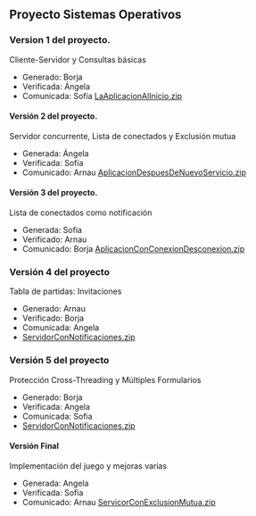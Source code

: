 ## Proyecto Sistemas Operativos

### Version 1 del proyecto.

Cliente-Servidor y Consultas básicas
- Generado: Borja
- Verificada: Ángela
- Comunicada: Sofía
[LaAplicacionAlInicio.zip](https://drive.google.com/file/d/1CGzKUEpYcVsDYQSZ07Y_-aM7VfKHawRY/view "LaAplicacionAlInicio.zip")

#### Versión 2 del proyecto.

Servidor concurrente, Lista de conectados y Exclusión mutua
- Generada: Ángela
- Verificada: Sofía
- Comunicado: Arnau
[AplicacionDespuesDeNuevoServicio.zip](https://drive.google.com/file/d/1zBY4X1_MF0tANI184tXbwZtOQBWMp9nT/view "AplicacionDespuesDeNuevoServicio.zip")

#### Versión 3 del proyecto.

Lista de conectados como notificación
- Generada: Sofia
- Verificado: Arnau
- Comunicado: Borja
[AplicacionConConexionDesconexion.zip](https://drive.google.com/file/d/1WoRVFhLe2isRBkYtpizhdGHsZeClWFFq/view "AplicacionConConexionDesconexion.zip")


### Versión 4 del proyecto

Tabla de partidas: Invitaciones
- Generado: Arnau
- Verificado: Borja
- Comunicada: Angela
- [ServidorConNotificaciones.zip](https://drive.google.com/file/d/1hER7qf_8HZW90jGcMw23bfOC2n0fej0M/view "ServidorConNotificaciones.zip")

### Versión 5 del proyecto

Protección Cross-Threading y Múltiples Formularios
 - Generado: Borja
- Verificada: Angela
- Comunicada: Sofia
- [ServidorConNotificaciones.zip](https://drive.google.com/file/d/1hER7qf_8HZW90jGcMw23bfOC2n0fej0M/view "ServidorConNotificaciones.zip")

#### Versión Final

Implementación del juego y mejoras varias
- Generada: Angela
- Verificada: Sofia
- Comunicado: Arnau
[ServicorConExclusionMutua.zip](https://drive.google.com/file/d/1cRwfIkgq679_ap_m0fAjs8haIn_DOdhc/view "ServicorConExclusionMutua.zip")
